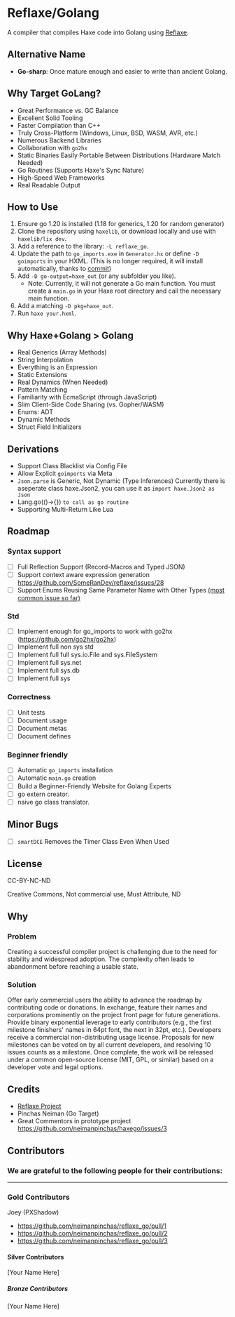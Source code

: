 # Reflaxe/Golang

A compiler that compiles Haxe code into Golang using [Reflaxe](https://github.com/RobertBorghese/reflaxe).

## Alternative Name
- **Go-sharp**: Once mature enough and easier to write than ancient Golang.

## Why Target GoLang?
- Great Performance vs. GC Balance
- Excellent Solid Tooling
- Faster Compilation than C++
- Truly Cross-Platform (Windows, Linux, BSD, WASM, AVR, etc.)
- Numerous Backend Libraries
- Collaboration with `go2hx`
- Static Binaries Easily Portable Between Distributions (Hardware Match Needed)
- Go Routines (Supports Haxe's Sync Nature)
- High-Speed Web Frameworks
- Real Readable Output

## How to Use
1. Ensure go 1.20 is installed (1.18 for generics, 1.20 for random generator)
2. Clone the repository using `haxelib`, or download locally and use with `haxelib/lix dev`.
3. Add a reference to the library: `-L reflaxe_go`.
4. Update the path to `go_imports.exe` in `Generator.hx` or define `-D goimports` in your HXML. (This is no longer required, it will install automatically, thanks to [commit](https://github.com/neimanpinchas/reflaxe_go/pull/2)) 
5. Add `-D go-output=haxe_out` (or any subfolder you like).
   - Note: Currently, it will not generate a Go main function. You must create a `main.go` in your Haxe root directory and call the necessary main function.
6. Add a matching `-D pkg=haxe_out`.
7. Run `haxe your.hxml`.

## Why Haxe+Golang > Golang
- Real Generics (Array Methods)
- String Interpolation
- Everything is an Expression
- Static Extensions
- Real Dynamics (When Needed)
- Pattern Matching
- Familiarity with EcmaScript (through JavaScript)
- Slim Client-Side Code Sharing (vs. Gopher/WASM)
- Enums: ADT
- Dynamic Methods
- Struct Field Initializers
## Derivations
- Support Class Blacklist via Config File
- Allow Explicit `goimports` via Meta
- `Json.parse` is Generic, Not Dynamic (Type Inferences) Currently there is aseperate class haxe.Json2, you can use it as `import haxe.Json2 as Json`
- Lang.go(()->{}) `to call as go routine`
- Supporting Multi-Return Like Lua

## Roadmap
### Syntax support
- [ ] Full Reflection Support (Record-Macros and Typed JSON)
- [ ] Support context aware expression generation https://github.com/SomeRanDev/reflaxe/issues/28
- [ ] Support Enums Reusing Same Parameter Name with Other Types [(most common issue so far)](https://github.com/neimanpinchas/reflaxe_go/issues/4)
### Std
- [ ] Implement enough for go_imports to work with go2hx (https://github.com/go2hx/go2hx)
- [ ] Implement full non sys std
- [ ] Implement full full sys.io.File and sys.FileSystem
- [ ] Implement full sys.net
- [ ] Implement full sys.db
- [ ] Implement full sys
### Correctness
- [ ] Unit tests
- [ ] Document usage
- [ ] Document metas
- [ ] Document defines
### Beginner friendly
- [ ] Automatic `go_imports` installation
- [ ] Automatic `main.go` creation
- [ ] Build a Beginner-Friendly Website for Golang Experts
- [ ] go extern creator.
- [ ] naive go class translator.

## Minor Bugs
- [ ] `smartDCE` Removes the Timer Class Even When Used

## License
CC-BY-NC-ND

Creative Commons, Not commercial use, Must Attribute, ND

## Why
### Problem
Creating a successful compiler project is challenging due to the need for stability and widespread adoption. The complexity often leads to abandonment before reaching a usable state.

### Solution
Offer early commercial users the ability to advance the roadmap by contributing code or donations. In exchange, feature their names and corporations prominently on the project front page for future generations. Provide binary exponential leverage to early contributors (e.g., the first milestone finishers' names in 64pt font, the next in 32pt, etc.). Developers receive a commercial non-distributing usage license. Proposals for new milestones can be voted on by all current developers, and resolving 10 issues counts as a milestone. Once complete, the work will be released under a common open-source license (MIT, GPL, or similar) based on a developer vote and legal options.

## Credits
- [Reflaxe Project](https://github.com/RobertBorghese/reflaxe)
- Pinchas Neiman (Go Target)
- Great Commentors in prototype project https://github.com/neimanpinchas/haxego/issues/3

## Contributors
### We are grateful to the following people for their contributions:
---
### Gold Contributors
Joey (PXShadow)
- https://github.com/neimanpinchas/reflaxe_go/pull/1
- https://github.com/neimanpinchas/reflaxe_go/pull/2
- https://github.com/neimanpinchas/reflaxe_go/pull/3

#### Silver Contributors
[Your Name Here]

##### Bronze Contributors
[Your Name Here]
